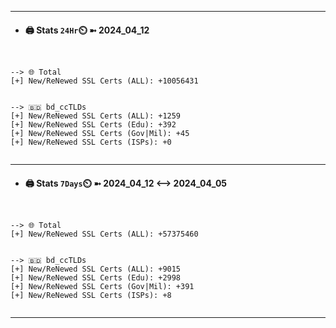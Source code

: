 

---
- #### 🖨️ **Stats** `24Hr`⏲️ ➼ 2024_04_12
```console


--> 🌐 Total
[+] New/ReNewed SSL Certs (ALL): +10056431


--> 🇧🇩 bd_ccTLDs
[+] New/ReNewed SSL Certs (ALL): +1259
[+] New/ReNewed SSL Certs (Edu): +392
[+] New/ReNewed SSL Certs (Gov|Mil): +45
[+] New/ReNewed SSL Certs (ISPs): +0


```

---
- #### 🖨️ **Stats** `7Days`⏲️ ➼ 2024_04_12 <--> 2024_04_05
```console


--> 🌐 Total
[+] New/ReNewed SSL Certs (ALL): +57375460


--> 🇧🇩 bd_ccTLDs
[+] New/ReNewed SSL Certs (ALL): +9015
[+] New/ReNewed SSL Certs (Edu): +2998
[+] New/ReNewed SSL Certs (Gov|Mil): +391
[+] New/ReNewed SSL Certs (ISPs): +8


```

---

